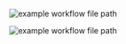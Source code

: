 ![example workflow file path](https://github.com/hubisan/emacs-template-package/workflows/.github/workflows/main.yml/badge.svg)

![example workflow file path](../../workflows/.github/workflows/main.yml/badge.svg)

